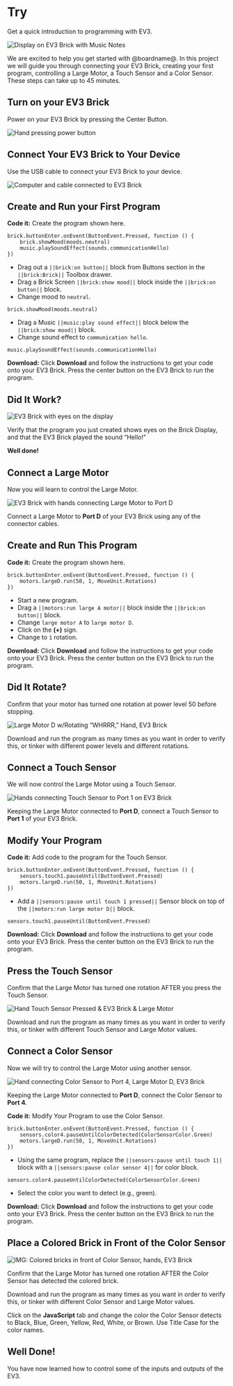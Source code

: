 # Try

Get a quick introduction to programming with EV3.

![Display on EV3 Brick with Music Notes](/static/getting-started/01_EyesOn_Intro.png)

We are excited to help you get started with @boardname@. In this project we will guide you through connecting your EV3 Brick, creating your first program, controlling a Large Motor, a Touch Sensor and a Color Sensor. These steps can take up to 45 minutes.

## Turn on your EV3 Brick

Power on your EV3 Brick by pressing the Center Button.

![Hand pressing power button](/static/getting-started/02_PowerOn.png)

## Connect Your EV3 Brick to Your Device

Use the USB cable to connect your EV3 Brick to your device.

![Computer and cable connected to EV3 Brick](/static/getting-started/03_insert-usb-02.png)

## Create and Run your First Program

**Code it:** Create the program shown here.

```blocks
brick.buttonEnter.onEvent(ButtonEvent.Pressed, function () {
    brick.showMood(moods.neutral)
    music.playSoundEffect(sounds.communicationHello)
})
```

* Drag out a `||brick:on button||` block from Buttons section in the `||brick:Brick||` Toolbox drawer.
* Drag a Brick Screen `||brick:show mood||` block inside the `||brick:on button||` block.
* Change mood to `neutral`.

```block
brick.showMood(moods.neutral)
```

* Drag a Music `||music:play sound effect||` block below the `||brick:show mood||` block.
* Change sound effect to `communication hello`.

```block
music.playSoundEffect(sounds.communicationHello)
```

**Download:** Click **Download** and follow the instructions to get your code onto your EV3 Brick. Press the center button on the EV3 Brick to run the program.

## Did It Work?

![EV3 Brick with eyes on the display](/static/getting-started/05_EyesOn.png)

Verify that the program you just created shows eyes on the Brick Display, and that the EV3 Brick played the sound “Hello!”

**Well done!**

## Connect a Large Motor

Now you will learn to control the Large Motor.

![EV3 Brick with hands connecting Large Motor to Port D](/static/getting-started/06_PlugInLargeMotor.png)

Connect a Large Motor to **Port D** of your EV3 Brick using any of the connector cables.

## Create and Run This Program

**Code it:** Create the program shown here.

```blocks
brick.buttonEnter.onEvent(ButtonEvent.Pressed, function () {
    motors.largeD.run(50, 1, MoveUnit.Rotations)
})
```

* Start a new program.
* Drag a `||motors:run large A motor||` block inside the `||brick:on button||` block.
* Change `large motor A` to `large motor D`.
* Click on the **(+)** sign.
* Change to `1` rotation.

**Download:** Click **Download** and follow the instructions to get your code onto your EV3 Brick. Press the center button on the EV3 Brick to run the program.

## Did It Rotate?

Confirm that your motor has turned one rotation at power level 50 before stopping.

![Large Motor D w/Rotating “WHRRR,” Hand, EV3 Brick](/static/getting-started/08_WorkingLargeMotor.png)

Download and run the program as many times as you want in order to verify this, or tinker with different power levels and different rotations.

## Connect a Touch Sensor

We will now control the Large Motor using a Touch Sensor.

![Hands connecting Touch Sensor to Port 1 on EV3 Brick](/static/getting-started/09_Connect_Touch.png)

Keeping the Large Motor connected to **Port D**, connect a Touch Sensor to **Port 1** of your EV3 Brick.

## Modify Your Program

**Code it:** Add code to the program for the Touch Sensor.

```blocks
brick.buttonEnter.onEvent(ButtonEvent.Pressed, function () {
    sensors.touch1.pauseUntil(ButtonEvent.Pressed)
    motors.largeD.run(50, 1, MoveUnit.Rotations)
})
```

* Add a `||sensors:pause until touch 1 pressed||` Sensor block on top of the `||motors:run large motor D||` block.

```block
sensors.touch1.pauseUntil(ButtonEvent.Pressed)
```

**Download:** Click **Download** and follow the instructions to get your code onto your EV3 Brick. Press the center button on the EV3 Brick to run the program.

## Press the Touch Sensor

Confirm that the Large Motor has turned one rotation AFTER you press the Touch Sensor.

![Hand Touch Sensor Pressed & EV3 Brick & Large Motor](/static/getting-started/11_TouchMotorWorking.png)

Download and run the program as many times as you want in order to verify this, or tinker with different Touch Sensor and Large Motor values.

## Connect a Color Sensor

Now we will try to control the Large Motor using another sensor.

![Hand connecting Color Sensor to Port 4, Large Motor D, EV3 Brick](/static/getting-started/12_ConnectColor.png)

Keeping the Large Motor connected to **Port D**, connect the Color Sensor to **Port 4**.

**Code it:** Modify Your Program to use the Color Sensor.

```blocks
brick.buttonEnter.onEvent(ButtonEvent.Pressed, function () {
    sensors.color4.pauseUntilColorDetected(ColorSensorColor.Green)
    motors.largeD.run(50, 1, MoveUnit.Rotations)
})
```

* Using the same program, replace the `||sensors:pause until touch 1||` block with a `||sensors:pause color sensor 4||` for color block.

```block
sensors.color4.pauseUntilColorDetected(ColorSensorColor.Green)
```

* Select the color you want to detect (e.g., green).

**Download:** Click **Download** and follow the instructions to get your code onto your EV3 Brick. Press the center button on the EV3 Brick to run the program.

## Place a Colored Brick in Front of the Color Sensor

![IMG: Colored bricks in front of Color Sensor, hands, EV3 Brick](/static/getting-started/14_ColorSensorWorking.png)

Confirm that the Large Motor has turned one rotation AFTER the Color Sensor has detected the colored brick.

Download and run the program as many times as you want in order to verify this, or tinker with different Color Sensor and Large Motor values.

Click on the **JavaScript** tab and change the color the Color Sensor detects to Black, Blue, Green, Yellow, Red, White, or Brown. Use Title Case for the color names.

## Well Done!

You have now learned how to control some of the inputs and outputs of the EV3.